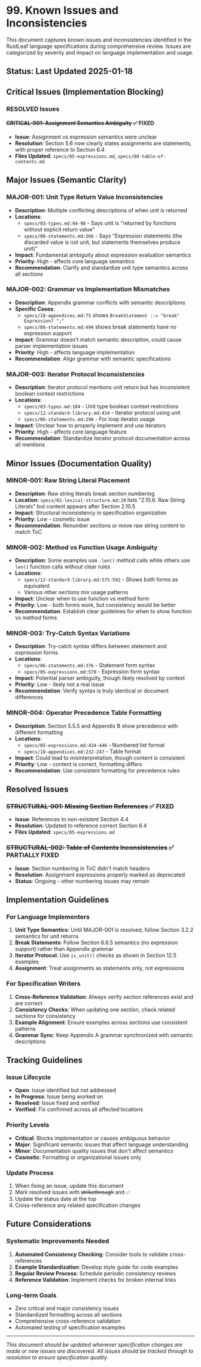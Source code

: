 # 99. Known Issues and Inconsistencies

This document captures known issues and inconsistencies identified in the RustLeaf language specifications during comprehensive review. Issues are categorized by severity and impact on language implementation and usage.

## Status: Last Updated 2025-01-18

## Critical Issues (Implementation Blocking)

### RESOLVED Issues

#### ~~CRITICAL-001: Assignment Semantics Ambiguity~~ ✅ FIXED
- **Issue**: Assignment vs expression semantics were unclear
- **Resolution**: Section 5.6 now clearly states assignments are statements, with proper reference to Section 6.4
- **Files Updated**: `specs/05-expressions.md`, `specs/00-table-of-contents.md`

## Major Issues (Semantic Clarity)

### MAJOR-001: Unit Type Return Value Inconsistencies
- **Description**: Multiple conflicting descriptions of when unit is returned
- **Locations**: 
  - `specs/03-types.md:94-98` - Says unit is "returned by functions without explicit return value"
  - `specs/06-statements.md:366` - Says "Expression statements (the discarded value is not unit, but statements themselves produce unit)"
- **Impact**: Fundamental ambiguity about expression evaluation semantics
- **Priority**: High - affects core language semantics
- **Recommendation**: Clarify and standardize unit type semantics across all sections

### MAJOR-002: Grammar vs Implementation Mismatches
- **Description**: Appendix grammar conflicts with semantic descriptions
- **Specific Cases**:
  - `specs/18-appendices.md:75` shows `BreakStatement ::= "break" Expression? ";"`
  - `specs/06-statements.md:494` shows break statements have no expression support
- **Impact**: Grammar doesn't match semantic description, could cause parser implementation issues
- **Priority**: High - affects language implementation
- **Recommendation**: Align grammar with semantic specifications

### MAJOR-003: Iterator Protocol Inconsistencies
- **Description**: Iterator protocol mentions unit return but has inconsistent boolean context restrictions
- **Locations**: 
  - `specs/03-types.md:104` - Unit type boolean context restrictions
  - `specs/12-standard-library.md:434` - Iterator protocol using unit
  - `specs/06-statements.md:290` - For loop iterator usage
- **Impact**: Unclear how to properly implement and use iterators
- **Priority**: High - affects core language feature
- **Recommendation**: Standardize iterator protocol documentation across all mentions

## Minor Issues (Documentation Quality)

### MINOR-001: Raw String Literal Placement
- **Description**: Raw string literals break section numbering
- **Location**: `specs/02-lexical-structure.md:29` lists "2.10.6. Raw String Literals" but content appears after Section 2.10.5
- **Impact**: Structural inconsistency in specification organization
- **Priority**: Low - cosmetic issue
- **Recommendation**: Renumber sections or move raw string content to match ToC

### MINOR-002: Method vs Function Usage Ambiguity
- **Description**: Some examples use `.len()` method calls while others use `len()` function calls without clear rules
- **Locations**: 
  - `specs/12-standard-library.md:575-592` - Shows both forms as equivalent
  - Various other sections mix usage patterns
- **Impact**: Unclear when to use function vs method form
- **Priority**: Low - both forms work, but consistency would be better
- **Recommendation**: Establish clear guidelines for when to show function vs method forms

### MINOR-003: Try-Catch Syntax Variations
- **Description**: Try-catch syntax differs between statement and expression forms
- **Locations**:
  - `specs/06-statements.md:376` - Statement form syntax
  - `specs/05-expressions.md:578` - Expression form syntax
- **Impact**: Potential parser ambiguity, though likely resolved by context
- **Priority**: Low - likely not a real issue
- **Recommendation**: Verify syntax is truly identical or document differences

### MINOR-004: Operator Precedence Table Formatting
- **Description**: Section 5.5.5 and Appendix B show precedence with different formatting
- **Locations**:
  - `specs/05-expressions.md:434-446` - Numbered list format
  - `specs/18-appendices.md:232-247` - Table format
- **Impact**: Could lead to misinterpretation, though content is consistent
- **Priority**: Low - content is correct, formatting differs
- **Recommendation**: Use consistent formatting for precedence rules

## Resolved Issues

### ~~STRUCTURAL-001: Missing Section References~~ ✅ FIXED
- **Issue**: References to non-existent Section 4.4
- **Resolution**: Updated to reference correct Section 6.4
- **Files Updated**: `specs/05-expressions.md`

### ~~STRUCTURAL-002: Table of Contents Inconsistencies~~ ✅ PARTIALLY FIXED
- **Issue**: Section numbering in ToC didn't match headers
- **Resolution**: Assignment expressions properly marked as deprecated
- **Status**: Ongoing - other numbering issues may remain

## Implementation Guidelines

### For Language Implementers

1. **Unit Type Semantics**: Until MAJOR-001 is resolved, follow Section 3.2.2 semantics for unit returns
2. **Break Statements**: Follow Section 6.6.5 semantics (no expression support) rather than Appendix grammar
3. **Iterator Protocol**: Use `is_unit()` checks as shown in Section 12.5 examples
4. **Assignment**: Treat assignments as statements only, not expressions

### For Specification Writers

1. **Cross-Reference Validation**: Always verify section references exist and are correct
2. **Consistency Checks**: When updating one section, check related sections for consistency
3. **Example Alignment**: Ensure examples across sections use consistent patterns
4. **Grammar Sync**: Keep Appendix A grammar synchronized with semantic descriptions

## Tracking Guidelines

### Issue Lifecycle
- **Open**: Issue identified but not addressed
- **In Progress**: Issue being worked on
- **Resolved**: Issue fixed and verified
- **Verified**: Fix confirmed across all affected locations

### Priority Levels
- **Critical**: Blocks implementation or causes ambiguous behavior
- **Major**: Significant semantic issues that affect language understanding
- **Minor**: Documentation quality issues that don't affect semantics
- **Cosmetic**: Formatting or organizational issues only

### Update Process
1. When fixing an issue, update this document
2. Mark resolved issues with ~~strikethrough~~ and ✅ 
3. Update the status date at the top
4. Cross-reference any related specification changes

## Future Considerations

### Systematic Improvements Needed
1. **Automated Consistency Checking**: Consider tools to validate cross-references
2. **Example Standardization**: Develop style guide for code examples
3. **Regular Review Process**: Schedule periodic consistency reviews
4. **Reference Validation**: Implement checks for broken internal links

### Long-term Goals
- Zero critical and major consistency issues
- Standardized formatting across all sections  
- Comprehensive cross-reference validation
- Automated testing of specification examples

---

*This document should be updated whenever specification changes are made or new issues are discovered. All issues should be tracked through to resolution to ensure specification quality.*